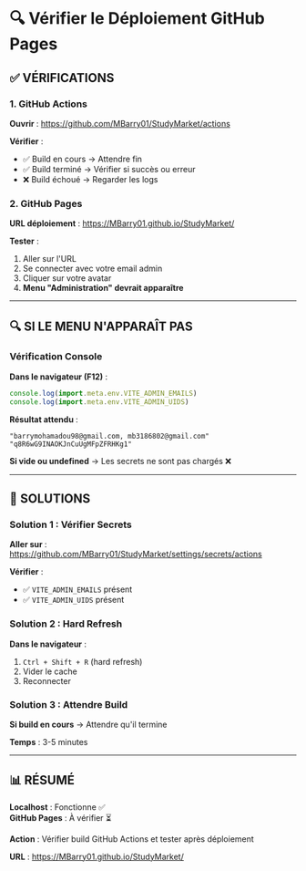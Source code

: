 # 🔍 Vérifier le Déploiement GitHub Pages

## ✅ VÉRIFICATIONS

### 1. GitHub Actions

**Ouvrir** : https://github.com/MBarry01/StudyMarket/actions

**Vérifier** :
- ✅ Build en cours → Attendre fin
- ✅ Build terminé → Vérifier si succès ou erreur
- ❌ Build échoué → Regarder les logs

### 2. GitHub Pages

**URL déploiement** : https://MBarry01.github.io/StudyMarket/

**Tester** :
1. Aller sur l'URL
2. Se connecter avec votre email admin
3. Cliquer sur votre avatar
4. **Menu "Administration" devrait apparaître**

---

## 🔍 SI LE MENU N'APPARAÎT PAS

### Vérification Console

**Dans le navigateur (F12)** :
```javascript
console.log(import.meta.env.VITE_ADMIN_EMAILS)
console.log(import.meta.env.VITE_ADMIN_UIDS)
```

**Résultat attendu** :
```
"barrymohamadou98@gmail.com, mb3186802@gmail.com"
"q8R6wG9INAOKJnCuUgMFpZFRHKg1"
```

**Si vide ou undefined** → Les secrets ne sont pas chargés ❌

---

## 🔧 SOLUTIONS

### Solution 1 : Vérifier Secrets

**Aller sur** : https://github.com/MBarry01/StudyMarket/settings/secrets/actions

**Vérifier** :
- ✅ `VITE_ADMIN_EMAILS` présent
- ✅ `VITE_ADMIN_UIDS` présent

### Solution 2 : Hard Refresh

**Dans le navigateur** :
1. `Ctrl + Shift + R` (hard refresh)
2. Vider le cache
3. Reconnecter

### Solution 3 : Attendre Build

**Si build en cours** → Attendre qu'il termine

**Temps** : 3-5 minutes

---

## 📊 RÉSUMÉ

**Localhost** : Fonctionne ✅  
**GitHub Pages** : À vérifier ⏳

**Action** : Vérifier build GitHub Actions et tester après déploiement

**URL** : https://MBarry01.github.io/StudyMarket/

